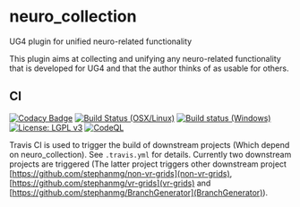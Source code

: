 # neuro_collection
UG4 plugin for unified neuro-related functionality

This plugin aims at collecting and unifying any neuro-related functionality that is developed for UG4 and that the author thinks of as usable for others.

## CI

[![Codacy Badge](https://api.codacy.com/project/badge/Grade/f95c268e7cf74532808d608f32137f0d)](https://app.codacy.com/gh/NeuroBox3D/neuro_collection?utm_source=github.com&utm_medium=referral&utm_content=NeuroBox3D/neuro_collection&utm_campaign=Badge_Grade_Dashboard)
[![Build Status (OSX/Linux)](https://travis-ci.org/NeuroBox3D/neuro_collection.svg?branch=master)](https://travis-ci.org/NeuroBox3D/neuro_collection)
[![Build status (Windows)](https://ci.appveyor.com/api/projects/status/di4nw042lggbyah8?svg=true)](https://ci.appveyor.com/project/stephanmg/neuro-collection)
[![License: LGPL v3](https://img.shields.io/badge/License-LGPL%20v3-blue.svg)](https://www.gnu.org/licenses/lgpl-3.0)
[![CodeQL](https://github.com/NeuroBox3D/neuro_collection/actions/workflows/codeql-analysis.yml/badge.svg)](https://github.com/NeuroBox3D/neuro_collection/actions/workflows/codeql-analysis.yml)

Travis CI is used to trigger the build of downstream projects (Which depend on neuro_collection). See `.travis.yml` for details.
Currently two downstream projects are triggered (The latter project triggers other downstream project [https://github.com/stephanmg/non-vr-grids](non-vr-grids), [https://github.com/stephanmg/vr-grids](vr-grids) and [https://github.com/stephanmg/BranchGenerator](BranchGenerator)).
